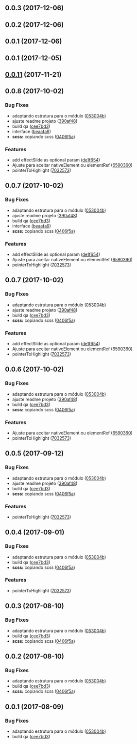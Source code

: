 <a name="0.0.3"></a>
## 0.0.3 (2017-12-06)



<a name="0.0.2"></a>
## 0.0.2 (2017-12-06)



<a name="0.0.1"></a>
## 0.0.1 (2017-12-06)



<a name="0.0.1"></a>
## 0.0.1 (2017-12-05)



<a name="0.0.11"></a>
## [0.0.11](https://github.com/mbamobi/tour-component/compare/0.0.10...0.0.11) (2017-11-21)



<a name="0.0.8"></a>
## 0.0.8 (2017-10-02)


### Bug Fixes

* adaptando estrutura para o módulo ([053004b](https://github.com/mbamobi/tour-component/commit/053004b))
* ajuste readme projeto ([390af48](https://github.com/mbamobi/tour-component/commit/390af48))
* build qa ([cee7bd3](https://github.com/mbamobi/tour-component/commit/cee7bd3))
* interface ([beaafa9](https://github.com/mbamobi/tour-component/commit/beaafa9))
* **scss:** copiando scss ([0406f5a](https://github.com/mbamobi/tour-component/commit/0406f5a))


### Features

* add effectSlide as optional param ([de1f654](https://github.com/mbamobi/tour-component/commit/de1f654))
* Ajuste para aceitar nativeElement ou elementRef ([6590360](https://github.com/mbamobi/tour-component/commit/6590360))
* pointerToHighlight ([7032573](https://github.com/mbamobi/tour-component/commit/7032573))



<a name="0.0.7"></a>
## 0.0.7 (2017-10-02)


### Bug Fixes

* adaptando estrutura para o módulo ([053004b](https://github.com/mbamobi/tour-component/commit/053004b))
* ajuste readme projeto ([390af48](https://github.com/mbamobi/tour-component/commit/390af48))
* build qa ([cee7bd3](https://github.com/mbamobi/tour-component/commit/cee7bd3))
* interface ([beaafa9](https://github.com/mbamobi/tour-component/commit/beaafa9))
* **scss:** copiando scss ([0406f5a](https://github.com/mbamobi/tour-component/commit/0406f5a))


### Features

* add effectSlide as optional param ([de1f654](https://github.com/mbamobi/tour-component/commit/de1f654))
* Ajuste para aceitar nativeElement ou elementRef ([6590360](https://github.com/mbamobi/tour-component/commit/6590360))
* pointerToHighlight ([7032573](https://github.com/mbamobi/tour-component/commit/7032573))



<a name="0.0.7"></a>
## 0.0.7 (2017-10-02)


### Bug Fixes

* adaptando estrutura para o módulo ([053004b](https://github.com/mbamobi/tour-component/commit/053004b))
* ajuste readme projeto ([390af48](https://github.com/mbamobi/tour-component/commit/390af48))
* build qa ([cee7bd3](https://github.com/mbamobi/tour-component/commit/cee7bd3))
* **scss:** copiando scss ([0406f5a](https://github.com/mbamobi/tour-component/commit/0406f5a))


### Features

* add effectSlide as optional param ([de1f654](https://github.com/mbamobi/tour-component/commit/de1f654))
* Ajuste para aceitar nativeElement ou elementRef ([6590360](https://github.com/mbamobi/tour-component/commit/6590360))
* pointerToHighlight ([7032573](https://github.com/mbamobi/tour-component/commit/7032573))



<a name="0.0.6"></a>
## 0.0.6 (2017-10-02)


### Bug Fixes

* adaptando estrutura para o módulo ([053004b](https://github.com/mbamobi/tour-component/commit/053004b))
* ajuste readme projeto ([390af48](https://github.com/mbamobi/tour-component/commit/390af48))
* build qa ([cee7bd3](https://github.com/mbamobi/tour-component/commit/cee7bd3))
* **scss:** copiando scss ([0406f5a](https://github.com/mbamobi/tour-component/commit/0406f5a))


### Features

* Ajuste para aceitar nativeElement ou elementRef ([6590360](https://github.com/mbamobi/tour-component/commit/6590360))
* pointerToHighlight ([7032573](https://github.com/mbamobi/tour-component/commit/7032573))



<a name="0.0.5"></a>
## 0.0.5 (2017-09-12)


### Bug Fixes

* adaptando estrutura para o módulo ([053004b](https://github.com/mbamobi/tour-component/commit/053004b))
* ajuste readme projeto ([390af48](https://github.com/mbamobi/tour-component/commit/390af48))
* build qa ([cee7bd3](https://github.com/mbamobi/tour-component/commit/cee7bd3))
* **scss:** copiando scss ([0406f5a](https://github.com/mbamobi/tour-component/commit/0406f5a))


### Features

* pointerToHighlight ([7032573](https://github.com/mbamobi/tour-component/commit/7032573))



<a name="0.0.4"></a>
## 0.0.4 (2017-09-01)


### Bug Fixes

* adaptando estrutura para o módulo ([053004b](https://github.com/mbamobi/tour-component/commit/053004b))
* build qa ([cee7bd3](https://github.com/mbamobi/tour-component/commit/cee7bd3))
* **scss:** copiando scss ([0406f5a](https://github.com/mbamobi/tour-component/commit/0406f5a))


### Features

* pointerToHighlight ([7032573](https://github.com/mbamobi/tour-component/commit/7032573))



<a name="0.0.3"></a>
## 0.0.3 (2017-08-10)


### Bug Fixes

* adaptando estrutura para o módulo ([053004b](https://github.com/mbamobi/tour-component/commit/053004b))
* build qa ([cee7bd3](https://github.com/mbamobi/tour-component/commit/cee7bd3))
* **scss:** copiando scss ([0406f5a](https://github.com/mbamobi/tour-component/commit/0406f5a))



<a name="0.0.2"></a>
## 0.0.2 (2017-08-10)


### Bug Fixes

* adaptando estrutura para o módulo ([053004b](https://github.com/mbamobi/tour-component/commit/053004b))
* build qa ([cee7bd3](https://github.com/mbamobi/tour-component/commit/cee7bd3))
* **scss:** copiando scss ([0406f5a](https://github.com/mbamobi/tour-component/commit/0406f5a))



<a name="0.0.1"></a>
## 0.0.1 (2017-08-09)


### Bug Fixes

* adaptando estrutura para o módulo ([053004b](https://github.com/mbamobi/tour-component/commit/053004b))
* build qa ([cee7bd3](https://github.com/mbamobi/tour-component/commit/cee7bd3))



